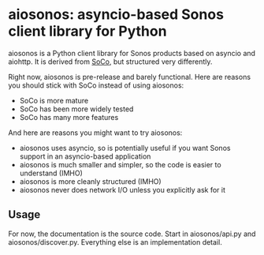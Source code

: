 # aiosonos: asyncio-based Sonos client library for  Python

aiosonos is a Python client library for Sonos products
based on asyncio and aiohttp.
It is derived from
[SoCo](https://github.com/SoCo/SoCo),
but structured very differently.

Right now, aiosonos is pre-release and barely functional.
Here are reasons you should stick with SoCo
instead of using aiosonos:

  * SoCo is more mature
  * SoCo has been more widely tested
  * SoCo has many more features

And here are reasons you might want to try aiosonos:

  * aiosonos uses asyncio,
    so is potentially useful
    if you want Sonos support
    in an asyncio-based application
  * aiosonos is much smaller and simpler,
    so the code is easier to understand (IMHO)
  * aiosonos is more cleanly structured (IMHO)
  * aiosonos never does network I/O
    unless you explicitly ask for it

## Usage

For now, the documentation is the source code.
Start in aiosonos/api.py and aiosonos/discover.py.
Everything else is an implementation detail.
